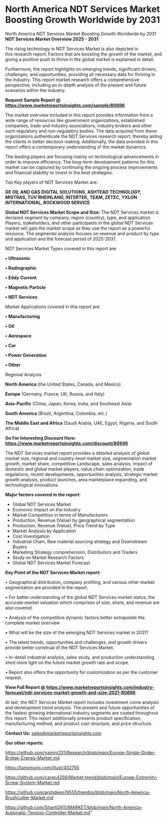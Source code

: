 # North America NDT Services Market Boosting Growth Worldwide by 2031
North America NDT Services Market Boosting Growth Worldwide by 2031
<Strong> NDT Services Market Overview 2025 - 2031</strong>

The rising technology in NDT Services Market is also depicted in this research report. Factors that are boosting the growth of the market, and giving a positive push to thrive in the global market is explained in detail.

Furthermore, the report highlights on emerging trends, significant drivers, challenges, and opportunities, providing all necessary data for thriving in the industry. This report market research offers a comprehensive perspective, including an in-depth analysis of the present and future scenarios within the industry.

<strong>Request Sample Report @ <a href=https://www.marketreportsinsights.com/sample/80696>https://www.marketreportsinsights.com/sample/80696</a></strong>

The market overview included in this report provides information from a wide range of resources like government organizations, established companies, trade and industry associations, industry brokers and other such regulatory and non-regulatory bodies. The data acquired from these organizations authenticate the NDT Services research report, thereby aiding the clients in better decision making. Additionally, the data provided in this report offers a contemporary understanding of the market dynamics.

The leading players are focusing mainly on technological advancements in order to improve efficiency. The long-term development patterns for this market can be captured by continuing the ongoing process improvements and financial stability to invest in the best strategies.

Top Key players of NDT Services Market are:

<strong>GE OIL AND GAS DIGITAL SOLUTIONS, ASHTEAD TECHNOLOGY, MISTRAS, TUV RHEINLAND, INTERTEK, TEAM, ZETEC, YXLON INTERNATIONAL, ROCKWOOD SERVICE</strong>

<strong><b>Global NDT Services Market Scope and Size:</b></strong>
The NDT Services market is declared segment by company, region (country), type, and application. Players, stakeholders, and other participants in the global NDT Services market will gain the market scope as they use the report as a powerful resource. The segmental analysis focuses on revenue and product by type and application and the forecast period of 2025-2031.

NDT Services Market Types covered in this report are:

<strong>• Ultrasonic

• Radiographic

• Eddy Current

• Magnetic Particle

• NDT Services</strong>

Market Applications covered in this report are:

<strong>• Manufacturing

• Oil

• Aerospace

• Car

• Power Generation

• Other</strong> 

Regional Analysis

<strong>North America</strong> (the United States, Canada, and Mexico)

<strong>Europe</strong> (Germany, France, UK, Russia, and Italy)

<strong>Asia-Pacific</strong> (China, Japan, Korea, India, and Southeast Asia)

<strong>South America</strong> (Brazil, Argentina, Colombia, etc.)

<strong>The Middle East and Africa</strong> (Saudi Arabia, UAE, Egypt, Nigeria, and South Africa)

<strong>Go For Interesting Discount Here: <a href=https://www.marketreportsinsights.com/discount/80696>https://www.marketreportsinsights.com/discount/80696</a></strong>

The NDT Services market report provides a detailed analysis of global market size, regional and country-level market size, segmentation market growth, market share, competitive Landscape, sales analysis, impact of domestic and global market players, value chain optimization, trade regulations, recent developments, opportunities analysis, strategic market growth analysis, product launches, area marketplace expanding, and technological innovations.

<strong><b>Major factors covered in the report:</b></strong>
<ul>
  <li>Global NDT Services Market </li>
  <li>Economic Impact on the Industry</li>
  <li>Market Competition in terms of Manufacturers</li>
  <li>Production, Revenue (Value) by geographical segmentation</li>
  <li>Production, Revenue (Value), Price Trend by Type</li>
  <li>Market Analysis by Application</li>
  <li>Cost Investigation</li>
  <li>Industrial Chain, Raw material sourcing strategy and Downstream Buyers</li>
  <li>Marketing Strategy comprehension, Distributors and Traders</li>
  <li>Study on Market Research Factors</li>
  <li>Global NDT Services Market Forecast</li>
</ul>

<strong><b>Key Point of the NDT Services Market report:</b></strong>

• Geographical distribution, company profiling, and various other market segmentation are provided in the report.

• For better understanding of the global NDT Services market status, the accurate market valuation which comprises of size, share, and revenue are also covered.

• Analysis of the competitive dynamic factors better extrapolate the complete market overview

• What will be the size of the emerging NDT Services market in 2031?

• The latest trends, opportunities and challenges, and growth drivers provide better construal of the NDT Services Market.

• In-detail industrial analysis, sales study, and production understanding shed more light on the future market growth rate and scope.

• Report also offers the opportunity for customization as per the customer request.

<strong><b>View Full Report @ <a href=https://www.marketreportsinsights.com/industry-forecast/ndt-services-market-growth-and-size-2021-80696>https://www.marketreportsinsights.com/industry-forecast/ndt-services-market-growth-and-size-2021-80696</a></b></strong>


At last, the NDT Services Market report includes investment come analysis and development trend analysis. The present and future opportunities of the fastest growing international industry segments are coated throughout this report. This report additionally presents product specification, manufacturing method, and product cost structure, and price structure.

<strong>Contact Us:</strong>
sales@marketreportsinsights.com

<strong>Our other reports:</strong>

<a href=https://github.com/yamini231/Research/blob/main/Europe-Single-Girder-Bridge-Cranes-Market.md>https://github.com/yamini231/Research/blob/main/Europe-Single-Girder-Bridge-Cranes-Market.md</a>

<a href=https://tanomuno.com/illust/452755>https://tanomuno.com/illust/452755</a>

<a href=https://github.com/cargo4256/Market-trend/blob/main/Europe-Extremity-Screw-System-Market.md>https://github.com/cargo4256/Market-trend/blob/main/Europe-Extremity-Screw-System-Market.md</a>

<a href=https://github.com/arshdeep76555/trendss/blob/main/North-America-Brushcutter-Market.md>https://github.com/arshdeep76555/trendss/blob/main/North-America-Brushcutter-Market.md</a>

<a href=https://github.com/Shanti2611/MARKET/blob/main/North-America-Automatic-Tension-Controller-Market.md>https://github.com/Shanti2611/MARKET/blob/main/North-America-Automatic-Tension-Controller-Market.md</a>"
